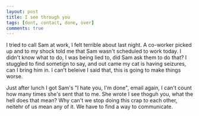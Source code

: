 ```yaml
---
layout: post
title: I see through you
tags: [dont, contact, done, over]
comments: true
---
```

I tried to call Sam at work, I felt terrible about last night. A co-worker picked up and to my shock told me that Sam wasn't scheduled to work today. I didn't know what to do, I was being lied to, did Sam ask them to do that? I stuggled to find sometign to say, and out came my cat is having seizures, can I bring him in. I can't beleive I said that, this is going to make things worse.

Just after lunch I got Sam's "I hate you, I'm done", email again, I can't count how many times she's sent that to me. She wrote I see thoguh you, what the hell does that mean? Why can't we stop doing this crap to each other, neitehr of us mean any of it. We have to find a way to communicate.